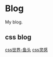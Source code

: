 # Blog
My blog.
## css blog  
[css世界-鱼头](https://krissarea.gitee.io/blog/#%E5%85%B3%E4%BA%8E%E6%88%91)  [css灵感](https://chokcoco.github.io/CSS-Inspiration/#/./init)
